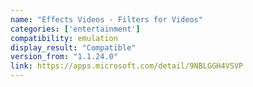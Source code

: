 ```yaml
---
name: "Effects Videos - Filters for Videos"
categories: ['entertainment']
compatibility: emulation
display_result: "Compatible"
version_from: "1.1.24.0"
link: https://apps.microsoft.com/detail/9NBLGGH4VSVP
---
```

